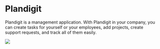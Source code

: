 # Plandigit
Plandigit is a management application. With Plandigit in your company, you can create tasks for yourself or your employees, add projects, create support requests, and track all of them easily. 


<a href = "https://github.com/ozgun-kara/Proje-Takip-Uygulamasi" target = "_blank"> <img src = "https://s10.gifyu.com/images/Bitirme-Projesi.jpg" /> </a>
